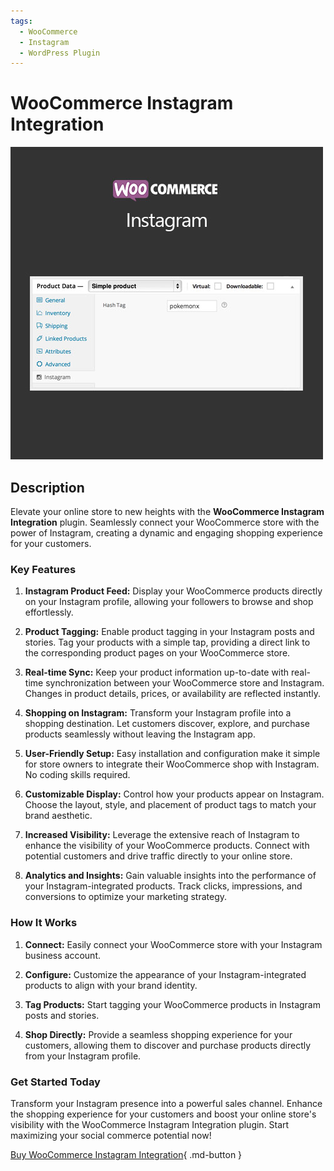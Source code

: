 ```yaml
---
tags:
  - WooCommerce
  - Instagram
  - WordPress Plugin
---
```


# WooCommerce Instagram Integration

![WooCommerce Instagram Integration](/assets/woocommerce-instagram.jpg "WooCommerce Instagram Integration")

## Description

Elevate your online store to new heights with the **WooCommerce Instagram Integration** plugin. Seamlessly connect your WooCommerce store with the power of Instagram, creating a dynamic and engaging shopping experience for your customers.

### Key Features

1. **Instagram Product Feed:** Display your WooCommerce products directly on your Instagram profile, allowing your followers to browse and shop effortlessly.

2. **Product Tagging:** Enable product tagging in your Instagram posts and stories. Tag your products with a simple tap, providing a direct link to the corresponding product pages on your WooCommerce store.

3. **Real-time Sync:** Keep your product information up-to-date with real-time synchronization between your WooCommerce store and Instagram. Changes in product details, prices, or availability are reflected instantly.

4. **Shopping on Instagram:** Transform your Instagram profile into a shopping destination. Let customers discover, explore, and purchase products seamlessly without leaving the Instagram app.

5. **User-Friendly Setup:** Easy installation and configuration make it simple for store owners to integrate their WooCommerce shop with Instagram. No coding skills required.

6. **Customizable Display:** Control how your products appear on Instagram. Choose the layout, style, and placement of product tags to match your brand aesthetic.

7. **Increased Visibility:** Leverage the extensive reach of Instagram to enhance the visibility of your WooCommerce products. Connect with potential customers and drive traffic directly to your online store.

8. **Analytics and Insights:** Gain valuable insights into the performance of your Instagram-integrated products. Track clicks, impressions, and conversions to optimize your marketing strategy.

### How It Works

1. **Connect:** Easily connect your WooCommerce store with your Instagram business account.

2. **Configure:** Customize the appearance of your Instagram-integrated products to align with your brand identity.

3. **Tag Products:** Start tagging your WooCommerce products in Instagram posts and stories.

4. **Shop Directly:** Provide a seamless shopping experience for your customers, allowing them to discover and purchase products directly from your Instagram profile.

### Get Started Today

Transform your Instagram presence into a powerful sales channel. Enhance the shopping experience for your customers and boost your online store's visibility with the WooCommerce Instagram Integration plugin. Start maximizing your social commerce potential now!

[Buy WooCommerce Instagram Integration](https://wply.org/product/woocommerce-instagram/){ .md-button }